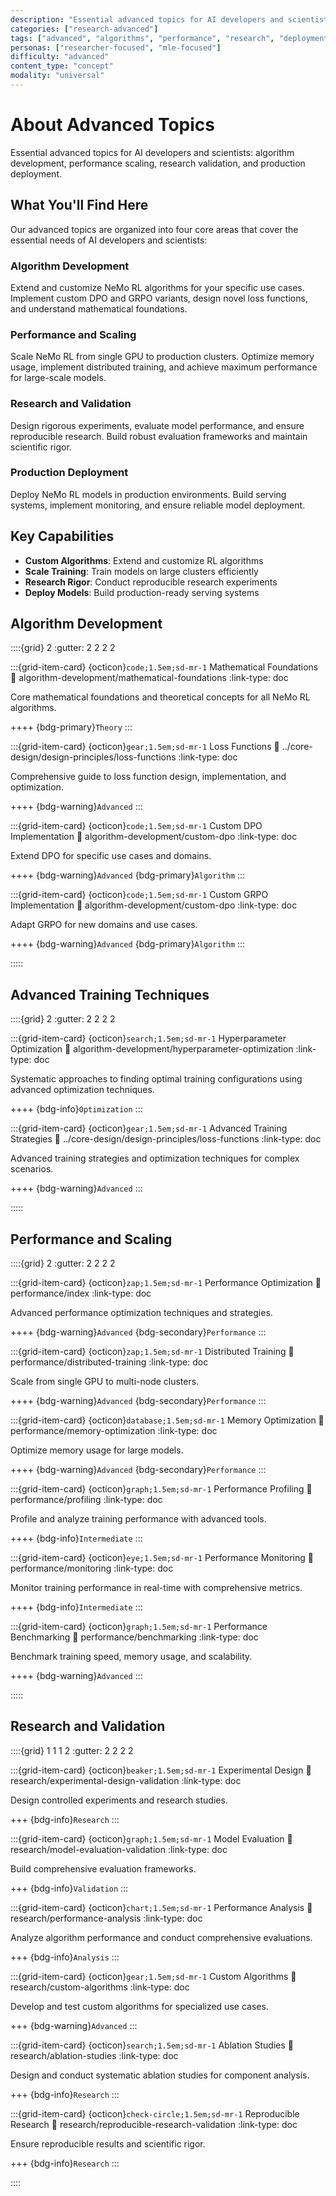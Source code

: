 ```yaml
---
description: "Essential advanced topics for AI developers and scientists: algorithm development, performance scaling, research validation, and production deployment"
categories: ["research-advanced"]
tags: ["advanced", "algorithms", "performance", "research", "deployment", "reinforcement-learning"]
personas: ["researcher-focused", "mle-focused"]
difficulty: "advanced"
content_type: "concept"
modality: "universal"
---
```


# About Advanced Topics

Essential advanced topics for AI developers and scientists: algorithm development, performance scaling, research validation, and production deployment.

## What You'll Find Here

Our advanced topics are organized into four core areas that cover the essential needs of AI developers and scientists:

### **Algorithm Development**
Extend and customize NeMo RL algorithms for your specific use cases. Implement custom DPO and GRPO variants, design novel loss functions, and understand mathematical foundations.

### **Performance and Scaling**
Scale NeMo RL from single GPU to production clusters. Optimize memory usage, implement distributed training, and achieve maximum performance for large-scale models.

### **Research and Validation**
Design rigorous experiments, evaluate model performance, and ensure reproducible research. Build robust evaluation frameworks and maintain scientific rigor.

### **Production Deployment**
Deploy NeMo RL models in production environments. Build serving systems, implement monitoring, and ensure reliable model deployment.

## Key Capabilities

- **Custom Algorithms**: Extend and customize RL algorithms
- **Scale Training**: Train models on large clusters efficiently
- **Research Rigor**: Conduct reproducible research experiments
- **Deploy Models**: Build production-ready serving systems

## Algorithm Development

::::{grid} 2
:gutter: 2 2 2 2

:::{grid-item-card} {octicon}`code;1.5em;sd-mr-1` Mathematical Foundations
:link: algorithm-development/mathematical-foundations
:link-type: doc

Core mathematical foundations and theoretical concepts for all NeMo RL algorithms.

++++
{bdg-primary}`Theory`
:::

:::{grid-item-card} {octicon}`gear;1.5em;sd-mr-1` Loss Functions
:link: ../core-design/design-principles/loss-functions
:link-type: doc

Comprehensive guide to loss function design, implementation, and optimization.

++++
{bdg-warning}`Advanced`
:::

:::{grid-item-card} {octicon}`code;1.5em;sd-mr-1` Custom DPO Implementation
:link: algorithm-development/custom-dpo
:link-type: doc

Extend DPO for specific use cases and domains.

++++
{bdg-warning}`Advanced` {bdg-primary}`Algorithm`
:::

:::{grid-item-card} {octicon}`code;1.5em;sd-mr-1` Custom GRPO Implementation
:link: algorithm-development/custom-dpo
:link-type: doc

Adapt GRPO for new domains and use cases.

++++
{bdg-warning}`Advanced` {bdg-primary}`Algorithm`
:::

:::::

## Advanced Training Techniques

::::{grid} 2
:gutter: 2 2 2 2

:::{grid-item-card} {octicon}`search;1.5em;sd-mr-1` Hyperparameter Optimization
:link: algorithm-development/hyperparameter-optimization
:link-type: doc

Systematic approaches to finding optimal training configurations using advanced optimization techniques.

++++
{bdg-info}`Optimization`
:::

:::{grid-item-card} {octicon}`gear;1.5em;sd-mr-1` Advanced Training Strategies
:link: ../core-design/design-principles/loss-functions
:link-type: doc

Advanced training strategies and optimization techniques for complex scenarios.

++++
{bdg-warning}`Advanced`
:::

:::::

## Performance and Scaling

::::{grid} 2
:gutter: 2 2 2 2

:::{grid-item-card} {octicon}`zap;1.5em;sd-mr-1` Performance Optimization
:link: performance/index
:link-type: doc

Advanced performance optimization techniques and strategies.

++++
{bdg-warning}`Advanced` {bdg-secondary}`Performance`
:::

:::{grid-item-card} {octicon}`zap;1.5em;sd-mr-1` Distributed Training
:link: performance/distributed-training
:link-type: doc

Scale from single GPU to multi-node clusters.

++++
{bdg-warning}`Advanced` {bdg-secondary}`Performance`
:::

:::{grid-item-card} {octicon}`database;1.5em;sd-mr-1` Memory Optimization
:link: performance/memory-optimization
:link-type: doc

Optimize memory usage for large models.

++++
{bdg-warning}`Advanced` {bdg-secondary}`Performance`
:::

:::{grid-item-card} {octicon}`graph;1.5em;sd-mr-1` Performance Profiling
:link: performance/profiling
:link-type: doc

Profile and analyze training performance with advanced tools.

++++
{bdg-info}`Intermediate`
:::

:::{grid-item-card} {octicon}`eye;1.5em;sd-mr-1` Performance Monitoring
:link: performance/monitoring
:link-type: doc

Monitor training performance in real-time with comprehensive metrics.

++++
{bdg-info}`Intermediate`
:::

:::{grid-item-card} {octicon}`graph;1.5em;sd-mr-1` Performance Benchmarking
:link: performance/benchmarking
:link-type: doc

Benchmark training speed, memory usage, and scalability.

++++
{bdg-warning}`Advanced`
:::



:::::

## Research and Validation

::::{grid} 1 1 1 2
:gutter: 2 2 2 2

:::{grid-item-card} {octicon}`beaker;1.5em;sd-mr-1` Experimental Design
:link: research/experimental-design-validation
:link-type: doc

Design controlled experiments and research studies.

+++
{bdg-info}`Research`
:::

:::{grid-item-card} {octicon}`graph;1.5em;sd-mr-1` Model Evaluation
:link: research/model-evaluation-validation
:link-type: doc

Build comprehensive evaluation frameworks.

+++
{bdg-info}`Validation`
:::

:::{grid-item-card} {octicon}`chart;1.5em;sd-mr-1` Performance Analysis
:link: research/performance-analysis
:link-type: doc

Analyze algorithm performance and conduct comprehensive evaluations.

+++
{bdg-info}`Analysis`
:::

:::{grid-item-card} {octicon}`gear;1.5em;sd-mr-1` Custom Algorithms
:link: research/custom-algorithms
:link-type: doc

Develop and test custom algorithms for specialized use cases.

+++
{bdg-warning}`Advanced`
:::

:::{grid-item-card} {octicon}`search;1.5em;sd-mr-1` Ablation Studies
:link: research/ablation-studies
:link-type: doc

Design and conduct systematic ablation studies for component analysis.

+++
{bdg-info}`Research`
:::

:::{grid-item-card} {octicon}`check-circle;1.5em;sd-mr-1` Reproducible Research
:link: research/reproducible-research-validation
:link-type: doc

Ensure reproducible results and scientific rigor.

+++
{bdg-info}`Research`
:::

::::


